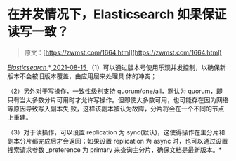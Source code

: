 <!--yml
category: 未分类
date: 0001-01-01 00:00:00
--->

# 在并发情况下，Elasticsearch 如果保证读写一致？

> 原文：[https://zwmst.com/1664.html](https://zwmst.com/1664.html)

   [ *Elasticsearch* ](https://zwmst.com/elasticsearch)*[ <time datetime="2021-08-15T16:03:49+08:00"> 2021-08-15 </time> ](https://zwmst.com/1664.html)  （1）可以通过版本号使用乐观并发控制，以确保新版本不会被旧版本覆盖，由应用层来处理具 体的冲突；

（2）另外对于写操作，一致性级别支持 quorum/one/all，默认为 quorum，即只有当大多数分片可用时才允许写操作。但即使大多数可用，也可能存在因为网络等原因导致写入副本失 败，这样该副本被认为故障，分片将会在一个不同的节点上重建。

（3）对于读操作，可以设置 replication 为 sync(默认)，这使得操作在主分片和副本分片都完成后才会返回；如果设置 replication 为 async 时，也可以通过设置搜索请求参数 _preference 为 primary 来查询主分片，确保文档是最新版本。*